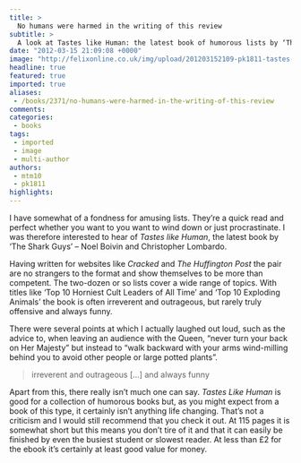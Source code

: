 ```yaml
---
title: >
  No humans were harmed in the writing of this review
subtitle: >
  A look at Tastes like Human: the latest book of humorous lists by ‘The Shark Guys’
date: "2012-03-15 21:09:08 +0000"
image: "http://felixonline.co.uk/img/upload/201203152109-pk1811-tastes-like-human.png"
headline: true
featured: true
imported: true
aliases:
 - /books/2371/no-humans-were-harmed-in-the-writing-of-this-review
comments:
categories:
 - books
tags:
 - imported
 - image
 - multi-author
authors:
 - mtm10
 - pk1811
highlights:
---
```


I have somewhat of a fondness for amusing lists. They’re a quick read and perfect whether you want to you want to wind down or just procrastinate. I was therefore interested to hear of _Tastes like Human_, the latest book by ‘The Shark Guys’ – Noel Boivin and Christopher Lombardo.

Having written for websites like _Cracked_ and _The Huffington Post_ the pair are no strangers to the format and show themselves to be more than competent. The two-dozen or so lists cover a wide range of topics. With titles like ‘Top 10 Horniest Cult Leaders of All Time’ and ‘Top 10 Exploding Animals’ the book is often irreverent and outrageous, but rarely truly offensive and always funny.

There were several points at which I actually laughed out loud, such as the advice to, when leaving an audience with the Queen, “never turn your back on Her Majesty” but instead to “walk backward with your arms wind-milling behind you to avoid other people or large potted plants”.

> irreverent and outrageous [...] and always funny

Apart from this, there really isn’t much one can say. _Tastes Like Human_ is good for a collection of humorous books but, as you might expect from a book of this type, it certainly isn’t anything life changing. That’s not a criticism and I would still recommend that you check it out. At 115 pages it is somewhat short but this means you don’t tire of it and that it can easily be finished by even the busiest student or slowest reader. At less than £2 for the ebook it’s certainly at least good value for money.
